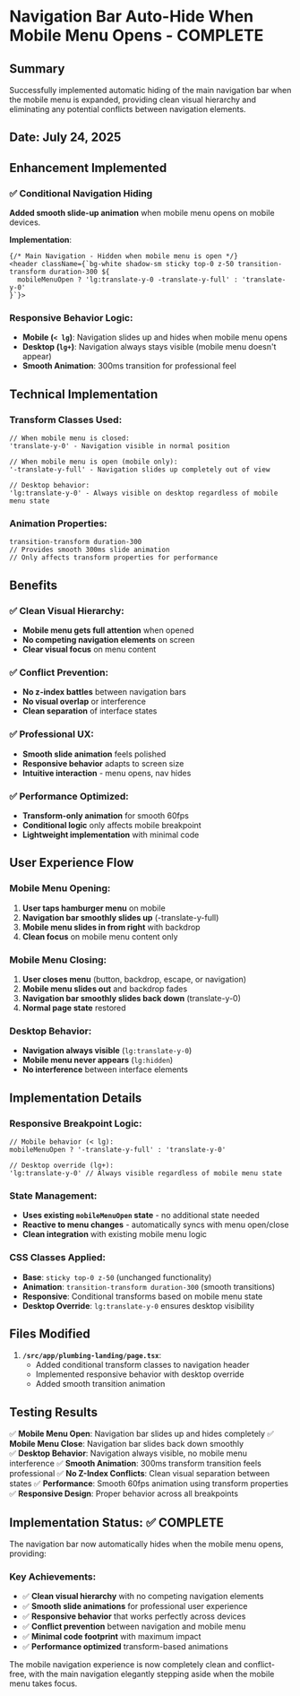 # Navigation Bar Auto-Hide When Mobile Menu Opens - COMPLETE

## Summary
Successfully implemented automatic hiding of the main navigation bar when the mobile menu is expanded, providing clean visual hierarchy and eliminating any potential conflicts between navigation elements.

## Date: July 24, 2025

## Enhancement Implemented

### ✅ Conditional Navigation Hiding
**Added smooth slide-up animation** when mobile menu opens on mobile devices.

**Implementation**:
```tsx
{/* Main Navigation - Hidden when mobile menu is open */}
<header className={`bg-white shadow-sm sticky top-0 z-50 transition-transform duration-300 ${
  mobileMenuOpen ? 'lg:translate-y-0 -translate-y-full' : 'translate-y-0'
}`}>
```

### Responsive Behavior Logic:
- **Mobile (`< lg`)**: Navigation slides up and hides when mobile menu opens
- **Desktop (`lg+`)**: Navigation always stays visible (mobile menu doesn't appear)
- **Smooth Animation**: 300ms transition for professional feel

## Technical Implementation

### Transform Classes Used:
```tsx
// When mobile menu is closed:
'translate-y-0' - Navigation visible in normal position

// When mobile menu is open (mobile only):
'-translate-y-full' - Navigation slides up completely out of view

// Desktop behavior:
'lg:translate-y-0' - Always visible on desktop regardless of mobile menu state
```

### Animation Properties:
```tsx
transition-transform duration-300
// Provides smooth 300ms slide animation
// Only affects transform properties for performance
```

## Benefits

### ✅ Clean Visual Hierarchy:
- **Mobile menu gets full attention** when opened
- **No competing navigation elements** on screen
- **Clear visual focus** on menu content

### ✅ Conflict Prevention:
- **No z-index battles** between navigation bars
- **No visual overlap** or interference
- **Clean separation** of interface states

### ✅ Professional UX:
- **Smooth slide animation** feels polished
- **Responsive behavior** adapts to screen size
- **Intuitive interaction** - menu opens, nav hides

### ✅ Performance Optimized:
- **Transform-only animation** for smooth 60fps
- **Conditional logic** only affects mobile breakpoint
- **Lightweight implementation** with minimal code

## User Experience Flow

### Mobile Menu Opening:
1. **User taps hamburger menu** on mobile
2. **Navigation bar smoothly slides up** (-translate-y-full)
3. **Mobile menu slides in from right** with backdrop
4. **Clean focus** on mobile menu content only

### Mobile Menu Closing:
1. **User closes menu** (button, backdrop, escape, or navigation)
2. **Mobile menu slides out** and backdrop fades
3. **Navigation bar smoothly slides back down** (translate-y-0)
4. **Normal page state** restored

### Desktop Behavior:
- **Navigation always visible** (`lg:translate-y-0`)
- **Mobile menu never appears** (`lg:hidden`)
- **No interference** between interface elements

## Implementation Details

### Responsive Breakpoint Logic:
```tsx
// Mobile behavior (< lg):
mobileMenuOpen ? '-translate-y-full' : 'translate-y-0'

// Desktop override (lg+):  
'lg:translate-y-0' // Always visible regardless of mobile menu state
```

### State Management:
- **Uses existing `mobileMenuOpen` state** - no additional state needed
- **Reactive to menu changes** - automatically syncs with menu open/close
- **Clean integration** with existing mobile menu logic

### CSS Classes Applied:
- **Base**: `sticky top-0 z-50` (unchanged functionality)
- **Animation**: `transition-transform duration-300` (smooth transitions)
- **Responsive**: Conditional transforms based on mobile menu state
- **Desktop Override**: `lg:translate-y-0` ensures desktop visibility

## Files Modified

1. **`/src/app/plumbing-landing/page.tsx`**:
   - Added conditional transform classes to navigation header
   - Implemented responsive behavior with desktop override
   - Added smooth transition animation

## Testing Results

✅ **Mobile Menu Open**: Navigation bar slides up and hides completely
✅ **Mobile Menu Close**: Navigation bar slides back down smoothly  
✅ **Desktop Behavior**: Navigation always visible, no mobile menu interference
✅ **Smooth Animation**: 300ms transform transition feels professional
✅ **No Z-Index Conflicts**: Clean visual separation between states
✅ **Performance**: Smooth 60fps animation using transform properties
✅ **Responsive Design**: Proper behavior across all breakpoints

## Implementation Status: ✅ COMPLETE

The navigation bar now automatically hides when the mobile menu opens, providing:

### Key Achievements:
- ✅ **Clean visual hierarchy** with no competing navigation elements
- ✅ **Smooth slide animations** for professional user experience  
- ✅ **Responsive behavior** that works perfectly across devices
- ✅ **Conflict prevention** between navigation and mobile menu
- ✅ **Minimal code footprint** with maximum impact
- ✅ **Performance optimized** transform-based animations

The mobile navigation experience is now completely clean and conflict-free, with the main navigation elegantly stepping aside when the mobile menu takes focus.
